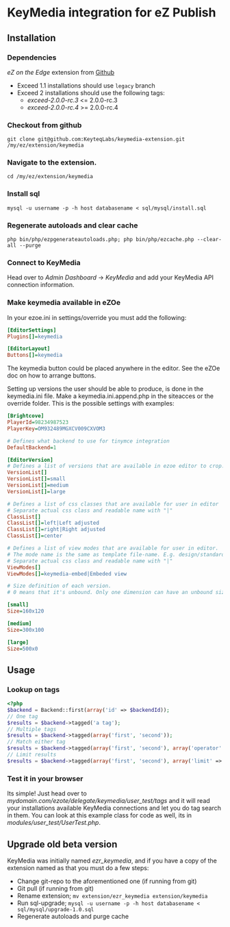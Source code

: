 # KeyMedia integration for eZ Publish

## Installation

### Dependencies
_eZ on the Edge_ extension from [Github](https://github.com/KeyteqLabs/ezote)

* Exceed 1.1 installations should use `legacy` branch
* Exceed 2 installations should use the following tags:
  * _exceed-2.0.0-rc.3_ <= 2.0.0-rc.3
  * _exceed-2.0.0-rc.4_ >= 2.0.0-rc.4

### Checkout from github

	git clone git@github.com:KeyteqLabs/keymedia-extension.git /my/ez/extension/keymedia

### Navigate to the extension.

	cd /my/ez/extension/keymedia

### Install sql

	mysql -u username -p -h host databasename < sql/mysql/install.sql

### Regenerate autoloads and clear cache

	php bin/php/ezpgenerateautoloads.php; php bin/php/ezcache.php --clear-all --purge
	
### Connect to KeyMedia

Head over to _Admin Dashboard_ -> _KeyMedia_ and add your KeyMedia API connection information.

### Make keymedia available in eZOe

In your ezoe.ini in settings/override you must add the following:

```ini
[EditorSettings]
Plugins[]=keymedia

[EditorLayout]
Buttons[]=keymedia
```

The keymedia button could be placed anywhere in the editor. See the eZOe doc on how to arrange buttons.

Setting up versions the user should be able to produce, is done in the keymedia.ini file. Make a keymedia.ini.append.php in the siteacces or the override folder.
This is the possible settings with examples:

```ini
[Brightcove]
PlayerId=98234987523
PlayerKey=OM932489MGXCV009CXVOM3

# Defines what backend to use for tinymce integration
DefaultBackend=1

[EditorVersion]
# Defines a list of versions that are available in ezoe editor to crop. Must at least have one version
VersionList[]
VersionList[]=small
VersionList[]=medium
VersionList[]=large

# Defines a list of css classes that are available for user in editor
# Separate actual css class and readable name with "|"
ClassList[]
ClassList[]=left|Left adjusted
ClassList[]=right|Right adjusted
ClassList[]=center

# Defines a list of view modes that are available for user in editor.
# The mode name is the same as template file-name. E.g. design/standard/templates/content/datatype/view/ezxmltags/keymedia-embed.tpl
# Separate actual css class and readable name with "|"
ViewModes[]
ViewModes[]=keymedia-embed|Embeded view

# Size definition of each version.
# 0 means that it's unbound. Only one dimension can have an unbound size (means 0x0 is not allowed)

[small]
Size=160x120

[medium]
Size=300x100

[large]
Size=500x0
```

## Usage

### Lookup on tags
```php
<?php
$backend = Backend::first(array('id' => $backendId));
// One tag
$results = $backend->tagged('a tag');
// Multiple tags
$results = $backend->tagged(array('first', 'second'));
// Match either tag
$results = $backend->tagged(array('first', 'second'), array('operator' => 'or'));
// Limit results
$results = $backend->tagged(array('first', 'second'), array('limit' => 1));
```

### Test it in your browser

Its simple! Just head over to _mydomain.com/ezote/delegate/keymedia/user_test/tags_ and it will read your installations available KeyMedia connections
and let you do tag search in them.
You can look at this example class for code as well, its in _modules/user_test/UserTest.php_.

## Upgrade old beta version

KeyMedia was initially named *ezr_keymedia*, and if you have a copy of the extension named as that you must do a few steps:

* Change git-repo to the aforementioned one (if running from git)
* Git pull (if running from git)
* Rename extension; `mv extension/ezr_keymedia extension/keymedia`
* Run sql-upgrade; `mysql -u username -p -h host databasename < sql/mysql/upgrade-1.0.sql`
* Regenerate autoloads and purge cache
